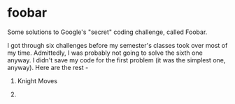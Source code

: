 # foobar
Some solutions to Google's "secret" coding challenge, called Foobar.

I got through six challenges before my semester's classes took over most of my time. Admittedly, I was probably not going to solve the sixth one anyway.
I didn't save my code for the first problem (it was the simplest one, anyway). Here are the rest - 

1) Knight Moves

2)
